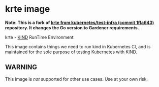 # krte image

**Note: This is a fork of [krte from kubernetes/test-infra (commit 1ffa643)](https://github.com/kubernetes/test-infra/tree/1ffa643ca2c0e92824fdb8e706b862466396dae0/images/krte) repository.
It changes the Go version to Gardener requirements.**

krte - [KIND](https://sigs.k8s.io/kind) RunTime Environment

This image contains things we need to run kind in Kubernetes CI, and
is maintained for the sole purpose of testing Kubernetes with KIND.



## WARNING

This image is _not_ supported for other use cases. Use at your own risk.
